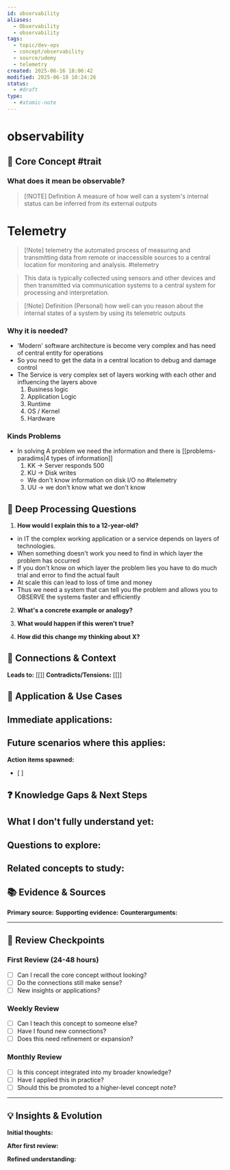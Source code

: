 ```yaml
---
id: observability
aliases:
  - Observability
  - observability
tags:
  - topic/dev-ops
  - concept/observability
  - source/udemy
  - telemetry
created: 2025-06-16 18:06:42
modified: 2025-06-18 10:24:26
status:
  - #draft
type:
  - #atomic-note
---
```


# observability
## 🎯 Core Concept #trait
### What does it mean be observable?
> [!NOTE] Definition
> A measure of how well can a system's internal status can be inferred
> from its external outputs


# Telemetry
> [!Note] telemetry
> the automated process of measuring and transmitting data from 
> remote or inaccessible sources to a central location for monitoring and analysis.
> #telemetry

> This data is typically collected using sensors and other devices and then transmitted via communication systems 
> to a central system for processing and interpretation.


> [!Note] Definition (Personal)
> how well can you reason about the internal states of a system by using its telemetric outputs

### Why it is needed?
- 'Modern' software architecture is become very complex and has need of central entity for operations
- So you need to get the data in a central location to debug and damage control
- The Service is very complex set of layers working with each other and influencing the layers above
  1. Business logic
  2. Application Logic
  3. Runtime
  4. OS / Kernel
  5. Hardware

### Kinds Problems
- In solving A problem we need the information and there is [[problems-paradims|4 types of information]] 
  1. KK -> Server responds 500
  2. KU -> Disk writes
    - We don't know information on disk I/O no #telemetry
  3. UU -> we don't know what we don't know

## 📝 Deep Processing Questions
1. **How would I explain this to a 12-year-old?**
- in IT the complex working application or a service depends on layers of technologies.
- When something doesn't work you need to find in which layer the problem has occurred
- If you don't know on which layer the problem lies you have to do much trial and error to find the actual fault
- At scale this can lead to loss of time and money
- Thus we need a system that can tell you the problem and allows you to OBSERVE the systems faster and efficiently
   
2. **What's a concrete example or analogy?**
   
3. **What would happen if this weren't true?**
   
4. **How did this change my thinking about X?**

## 🔗 Connections & Context
<!-- **Relates to:** [[]] [[]]  -->
**Leads to:** [[]] 
**Contradicts/Tensions:** [[]] 
## 🔧 Application & Use Cases
**Immediate applications:**
- 

**Future scenarios where this applies:**
- 

**Action items spawned:**
- [ ] 

## ❓ Knowledge Gaps & Next Steps
**What I don't fully understand yet:**
- 

**Questions to explore:**
- 

**Related concepts to study:**
- 

## 📚 Evidence & Sources
**Primary source:** 
**Supporting evidence:** 
**Counterarguments:** 

---

## 🔄 Review Checkpoints

### First Review (24-48 hours)
- [ ] Can I recall the core concept without looking?
- [ ] Do the connections still make sense?
- [ ] New insights or applications?

### Weekly Review
- [ ] Can I teach this concept to someone else?
- [ ] Have I found new connections?
- [ ] Does this need refinement or expansion?

### Monthly Review
- [ ] Is this concept integrated into my broader knowledge?
- [ ] Have I applied this in practice?
- [ ] Should this be promoted to a higher-level concept note?

---

## 💡 Insights & Evolution
**Initial thoughts:** 

**After first review:** 

**Refined understanding:**
